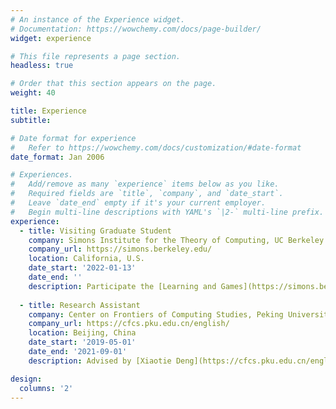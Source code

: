 ```yaml
---
# An instance of the Experience widget.
# Documentation: https://wowchemy.com/docs/page-builder/
widget: experience

# This file represents a page section.
headless: true

# Order that this section appears on the page.
weight: 40

title: Experience
subtitle:

# Date format for experience
#   Refer to https://wowchemy.com/docs/customization/#date-format
date_format: Jan 2006

# Experiences.
#   Add/remove as many `experience` items below as you like.
#   Required fields are `title`, `company`, and `date_start`.
#   Leave `date_end` empty if it's your current employer.
#   Begin multi-line descriptions with YAML's `|2-` multi-line prefix.
experience:
  - title: Visiting Graduate Student
    company: Simons Institute for the Theory of Computing, UC Berkeley
    company_url: https://simons.berkeley.edu/
    location: California, U.S.
    date_start: '2022-01-13'
    date_end: ''
    description: Participate the [Learning and Games](https://simons.berkeley.edu/programs/games2022) Program.
        
  - title: Research Assistant
    company: Center on Frontiers of Computing Studies, Peking University
    company_url: https://cfcs.pku.edu.cn/english/
    location: Beijing, China
    date_start: '2019-05-01'
    date_end: '2021-09-01'
    description: Advised by [Xiaotie Deng](https://cfcs.pku.edu.cn/english/people/faculty/xiaotiedeng/index.htm).

design:
  columns: '2'
---
```

